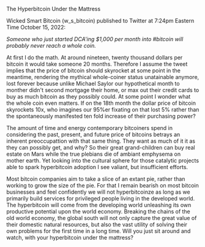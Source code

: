 
The Hyperbitcoin Under the Mattress

Wicked Smart Bitcoin (w_s_bitcoin) published to Twitter at 7:24pm
Eastern Time October 15, 2022:

*Someone who just started DCA\'ing \$1,000 per month into #bitcoin will
probably never reach a whole coin.*

At first I do the math. At around nineteen, twenty thousand dollars per
bitcoin it would take someone 20 months. Therefore I assume the tweet
implies that the price of bitcoin should skyrocket at some point in the
meantime, rendering the mythical whole-coiner status unatainable
anymore, lost forever because unlike Michael Saylor our hypothetical
month to monther didn\'t second mortgage their home, or max out their
credit cards to buy as much bitcoin as they possibly could. At some
point I wonder what the whole coin even matters. If on the 18th month
the dollar price of bitcoin skyrockets 10x, who imagines our 95%er
fixating on that lost 5% rather than the spontaneously manifested ten
fold increase of their purchasing power?

The amount of time and energy contemporary bitcoiners spend in
considering the past, present, and future price of bitcoins betrays an
inherent preoccupattion with that same thing. They want as much of it it
as they can possibly get, and why? So their great grand-children can buy
real estate on Mars while the true plebians die of ambiant emphysema on
mother earth. Yet looking into the cultural sphere for those catalytic
projects able to spark hyperbitcoin adoption I see valiant, but
insufficient efforts.

Most bitcoin companies aim to take a slice of an extant pie, rather than
working to grow the size of the pie. For that I remain bearish on most
bitcoin businesses and feel confidently we will not hyperbitcoinze as
long as we primarily build services for privileged people living in the
developed world. The hyperbitcoin will come from the developing world
unleashing its own productive potential upon the world economy. Breaking
the chains of the old world economy, the global south will not only
capture the great value of their domestic natural resources, but also
the vast utility of solving their own problems for the first time in a
long time. Will you just sit around and watch, with your hyperbitcoin
under the mattress?


